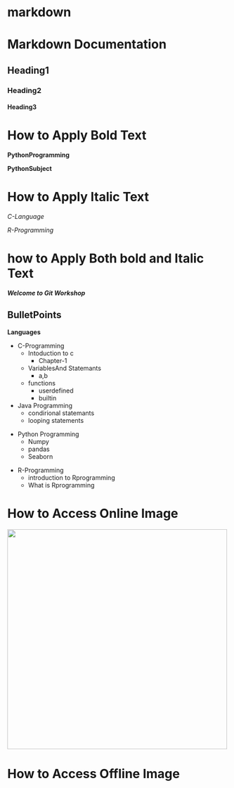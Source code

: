 # markdown


# Markdown Documentation

## Heading1

### Heading2

#### Heading3

# How to Apply Bold Text

**PythonProgramming**

__PythonSubject__

# How to Apply Italic Text

*C-Language*

_R-Programming_

# how to Apply Both bold and Italic Text

***Welcome to Git Workshop***

## BulletPoints

**Languages**

+ C-Programming
  + Intoduction to c
    * Chapter-1
  + VariablesAnd Statemants
    * a,b
  + functions
    + userdefined
    + builtin
+ Java Programming
  + condirional statemants
  + looping statements
- Python Programming
  + Numpy
  + pandas
  + Seaborn
* R-Programming
  + introduction to Rprogramming
  * What is Rprogramming

# How to Access Online Image

<img src="https://dl.fujifilm-x.com/global/products/cameras/x-t3/sample-images/ff_x_t3_002.JPG" heght=500px width=500px>


# How to Access Offline Image

<img src="">



